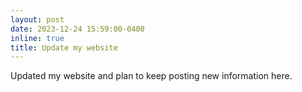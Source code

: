 ```yaml
---
layout: post
date: 2023-12-24 15:59:00-0400
inline: true
title: Update my website
---
```


Updated my website and plan to keep posting new information here.

